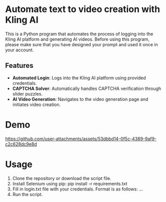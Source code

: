 # Automate text to video creation with Kling AI
This is a Python program that automates the process of logging into the Kling AI platform and generating AI videos. Before using this program, please make sure that you have designed your prompt and used it once in your account. 

## Features
- **Automated Login**: Logs into the Kling AI platform using provided credentials.
- **CAPTCHA Solver**: Automatically handles CAPTCHA verification through slider puzzles.
- **AI Video Generation**: Navigates to the video generation page and initiates video creation.

# Demo 
https://github.com/user-attachments/assets/53dbbd14-0f5c-4389-9af9-c2c628dc9e8d


# Usage
1. Clone the repository or download the script file.
2. Install Selenium using pip: pip install -r requirements.txt 
3. Fill in login.txt file with your credentials. Format is as follows: 
   <email> <password> 
   ...
4. Run the script. 



